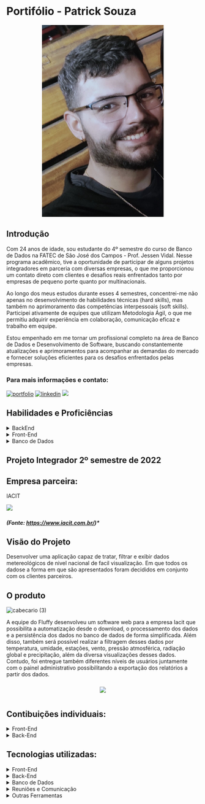 # Portifólio - Patrick Souza
<div align="center">
<img src="https://raw.githubusercontent.com/PatrickSouzza/Bertoti/main/Metodologia/WhatsApp%20Image%202023-05-28%20at%2012.24.29.jpeg" height="500"/>
</div>

## Introdução

Com 24 anos de idade, sou estudante do 4º semestre do curso de Banco de Dados na FATEC de São José dos Campos - Prof. Jessen Vidal. Nesse programa acadêmico, tive a oportunidade de participar de alguns projetos integradores em parceria com diversas empresas, o que me proporcionou um contato direto com clientes e desafios reais enfrentados tanto por empresas de pequeno porte quanto por multinacionais.

Ao longo dos meus estudos durante esses 4 semestres, concentrei-me não apenas no desenvolvimento de habilidades técnicas (hard skills), mas também no aprimoramento das competências interpessoais (soft skills). Participei ativamente de equipes que utilizam Metodologia Ágil, o que me permitiu adquirir experiência em colaboração, comunicação eficaz e trabalho em equipe.

Estou empenhado em me tornar um profissional completo na área de Banco de Dados e Desenvolvimento de Software, buscando constantemente atualizações e aprimoramentos para acompanhar as demandas do mercado e fornecer soluções eficientes para os desafios enfrentados pelas empresas.

<h3>Para mais informações e contato:</h3>

[![portfolio](https://img.shields.io/badge/my_portfolio-000?style=for-the-badge&logo=ko-fi&logoColor=white)](https://github.com/PatrickSouzza)
[![linkedin](https://img.shields.io/badge/linkedin-0A66C2?style=for-the-badge&logo=linkedin&logoColor=white)](https://www.linkedin.com/in/PatrickSouzza/)
<a href = "mailto:emanuelecampos14@gmail.com"><img src="https://img.shields.io/badge/-Gmail-%23333?style=for-the-badge&logo=gmail&logoColor=white" target="_blank"></a>


## Habilidades e Proficiências


<details>
<summary>BackEnd</summary>

* [Java](https://www.java.com/pt-BR/?msclkid=7faa842eb8f811ecab39772d4c1ae90b)
* [Python](https://www.python.org/downloads/)
* [Spring boot](https://spring.io/projects/spring-boot)
* [JavaScript](https://www.javascript.com/)
* [Node.js](https://nodejs.org/en)

</details>

<details>
<summary>Front-End</summary>

* [Vue.js](https://vuejs.org/)
* [JavaScript](https://www.javascript.com)
* [HTML](https://www.w3schools.com/css/)
* [CSS](https://www.w3schools.com/css/)

</details>

<details>
<summary>Banco de Dados</summary>

* Tenho experiência sólida no uso de bancos de dados, incluindo MySQL, PostgreSQL, MariaDB e Oracle desde 2021. Domino os comandos DDL, DCL e DML, permitindo desenvolver tabelas, inserir registros, estabelecer restrições e diretrizes para garantir uma gestão eficiente do banco de dados. Também desempenhei funções administrativas importantes, como monitoramento, backup e recuperação de dados. Possuo habilidades para colaborar efetivamente em equipes e garantir a integridade e qualidade dos dados em projetos.
</details>


## Projeto Integrador 2º semestre de 2022
## Empresa parceira:
IACIT

<img src="https://user-images.githubusercontent.com/54003876/142727570-6c418f49-5e00-437c-9d9e-5b27131974bb.png" height="300"/>

##### (Fonte: https://www.iacit.com.br/)*

## Visão do Projeto
Desenvolver uma aplicação capaz de tratar, filtrar e exibir dados metereológicos de nivel nacional de facil visualização. Em que todos os dadose a forma em que são apresentados foram decididos em conjunto com os clientes parceiros.

## O produto


![cabecario (3)](https://user-images.githubusercontent.com/89882058/222289468-de548f06-66b0-461f-aa74-86c6f90f5907.jpg)

A equipe do Fluffy desenvolveu um software web para a empresa Iacit que possibilita a automatização desde o download, o processamento dos dados e a persistência dos dados no banco de dados de forma simplificada. Além disso, também será possível realizar a filtragem desses dados por temperatura, umidade, estações, vento, pressão atmosférica, radiação global e precipitação, além da diversa visualizações desses dados. Contudo, foi entregue também diferentes níveis de usuários juntamente com o painel administrativo possibilitando a exportação dos relatórios a partir dos dados.

<div align="center">
<a href="#" target="_blank"><img style="margin: 10px" src="https://github.com/fluffyfatec/Iacit/blob/Sprint-2/GIT/VID-20221009-WA0013%20(2).gif" height="500" /></a>
</div>

## Contibuições individuais:

<details>
<summary>Front-End</summary>
  
  ### Desenvolvimento das telas
  <p>-Implementei o desenvolvimento de telas em um aplicativo Spring Boot utilizando o framework Thymeleaf. Criei as páginas HTML para cada tela desejada, definindo sua estrutura e layout. Integrei as páginas HTML ao aplicativo Spring Boot, utilizando recursos do Thymeleaf para renderizar dados dinâmicos e processar lógica condicional. Implementei a navegação entre as telas e obtive um aplicativo com telas funcionais e interativas.
    
  ### Estilização 
  <p>-Realizei a estilização e manutenção das telas do aplicativo, priorizando a adaptabilidade para dispositivos móveis. Utilizei media queries e técnicas de design responsivo para ajustar o layout e os estilos das telas em diferentes tamanhos de tela. Realizei testes em diversos dispositivos e implementei práticas de manutenção para garantir uma experiência consistente. As telas foram estilizadas de forma responsiva, proporcionando uma experiência de usuário otimizada em dispositivos móveis.</p>
  <p>-Estilizei os gráficos nas telas de relatórios do aplicativo, utilizando bibliotecas de gráficos para criar visualizações interativas. Apliquei estilos personalizados aos gráficos, garantindo uma aparência profissional e adaptando-os a diferentes tamanhos de tela. Realizei testes em vários dispositivos para garantir uma experiência visual agradável. Os gráficos nas telas de relatórios oferecem uma representação clara e atraente dos dados aos usuários..</p>

</details>

<details>
<summary>Back-End</summary>

  ### Código de Download
    class Automacao:

    logging.basicConfig(filename="log.txt", level=logging.DEBUG,
                        format="%(asctime)s %(message)s", filemode="a")

    def download_df(self, ano: int):
        url = "https://portal.inmet.gov.br/uploads/dadoshistoricos/{}.zip".format(ano)
        endereco = os.path.join("DF","{}.zip".format(ano))
        try:
            os.mkdir("DF/{}".format(ano))   
        except:
            shutil.rmtree(f"DF/{ano}", ignore_errors=False, onerror=None)
            os.mkdir("DF/{}".format(ano))

        status = requests.get(url)

        if status.status_code == requests.codes.OK:
            with open(endereco, "wb") as novo_arquivo:
                novo_arquivo.write(status.content) 
        else:
            status.raise_for_status()
        return

 Esse método baixa um arquivo ZIP de dados históricos de uma URL com base em um ano fornecido como parâmetro. Ele cria um diretório específico para o ano, excluindo-o primeiro se já existir. O arquivo baixado é salvo nesse diretório. O código também registra informações sobre a execução em um arquivo de log chamado "log.txt".

    def extract(self, ano: int):
        zip_ref = zipfile.ZipFile("DF/{}.zip".format(ano), "r")
        reference = ("DF/{}".format(ano))
        zip_ref.extractall(reference)
        zip_ref.close()
        os.remove("DF/{}.zip".format(ano))
        print("{} Extraido".format(ano))
        return

Ao chamar esse método, os arquivos contidos no arquivo ZIP são extraídos e colocados no diretório específico, facilitando o acesso e a manipulação desses arquivos. A remoção do arquivo ZIP economiza espaço em disco, já que os arquivos já foram extraídos.

Essa funcionalidade pode ser útil em cenários onde você precisa processar ou analisar os dados contidos nos arquivos ZIP baixados, e a extração automatizada simplifica o processo, economizando tempo e esforço.
  
    @staticmethod
    def auto_run():

        auto = Automacao()
    
        # Criando a variavel do ano atual 
        date_td = date.today()
        year_td = date_td.year

        # Para cada ano de 2020 até o ano atual executar o codigo
        for i in range(2020, year_td + 1):
            try:
  
                auto.download_df(i)
  
O método estático auto_run cria uma instância da classe Automacao e, em seguida, percorre um loop para executar o método download_df para cada ano de 2020 até o ano atual. Isso automatiza o processo de download dos arquivos ZIP de dados históricos para cada ano, facilitando a execução em lote e evitando a necessidade de chamar manualmente o método download_df para cada ano individualmente.
              
  ### Encriptação da senha do cadastro de Usuário
  
  
Implementei a criptografia de senhas em um aplicativo Spring Boot usando o Spring Security. Utilizei o algoritmo BCrypt para codificar as senhas, garantindo a segurança dos dados. Armazenei as senhas codificadas no banco de dados e, ao fazer login, o Spring Security compara a senha fornecida com a senha codificada para autenticar os usuários. Isso garante a proteção das senhas e a segurança das informações dos usuários.
 
  ### Mapeamento das Tabelas do banco
  
  Implementei o mapeamento das tabelas do banco de dados em um aplicativo Spring Boot usando o Spring Data JPA. Defini entidades Java anotadas com @Entity para representar as tabelas. Utilizei anotações como @Column, @Id, @GeneratedValue, @OneToOne, @OneToMany para mapear as colunas e relacionamentos entre as tabelas. Criei interfaces de repositório estendendo JpaRepository para executar operações CRUD. Configurei o provedor de persistência no arquivo application.properties ou application.yml. Durante a inicialização do aplicativo, o Spring Data JPA cria automaticamente as tabelas com base nas entidades definidas. Agora posso interagir com o banco de dados facilmente usando os métodos fornecidos pelos repositórios.
  
  
  
</details>
  


## Tecnologias utilizadas:

<details>
<summary>Front-End</summary>

* [JavaScript](https://www.javascript.com)
* [HTML](https://www.w3schools.com/css/)
* [CSS](https://www.w3schools.com/css/)
 

</details>

<details>
<summary>Back-End</summary>

* [Java](https://www.java.com/pt-BR/?msclkid=7faa842eb8f811ecab39772d4c1ae90b)
 
* [Python](https://www.python.org/downloads/)

* [Spring boot](https://spring.io/projects/spring-boot)

</details>

<details>
<summary>Banco de Dados</summary>

* [PostgreSQL](https://www.postgresql.org/download/)
</details>
<details>
<summary>Reuniões e Comunicação</summary>

* [Discord](https://discord.com/?msclkid=b4f5af84b8f811ecbd81c127a0ae68a7)

* [Whatsapp](https://www.whatsapp.com/)

* [Slack](https://slack.com/intl/pt-br/?msclkid=c00e628eb8f811ecaef374bb86d7f056)
</details>

<details>
<summary>Outras Ferramentas</summary>

* [Github](https://github.com/)

* [Eclipse IDE](https://www.eclipse.org/downloads/)

* [IntelliJ IDE](https://www.jetbrains.com/idea/promo/?msclkid=6ae44e88c2811d86c0ae2cdbd94ffcfb&utm_source=bing&utm_medium=cpc&utm_campaign=AMER_en_BR_IDEA_Branded&utm_term=intellij&utm_content=intellij%20idea)

* [Azure DevOps](https://dev.azure.com/iacitAPI/iacitAPI/)

* [Photoshop](https://www.adobe.com/br/products/photoshop.html?sdid=KQPOM&mv=search&ef_id=d67181c6b224183a4875e395ae54f4bf:G:s&s_kwcid=AL!3085!10!79302406606568!79302288716688&msclkid=d67181c6b224183a4875e395ae54f4bf)
</details>
